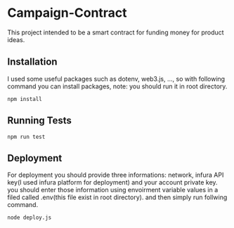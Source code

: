 # Campaign-Contract
This project intended to be a smart contract for funding money for product ideas.

## Installation
I used some useful packages such as dotenv, web3.js, ..., so with following command you can install packages, note: you should run it in root directory.

```
npm install
```

## Running Tests

```
npm run test
```

## Deployment
For deployment you should provide three informations: network, infura API key(I used infura platform for deployment) and your account private key. you should enter those information using envoirment variable values in a filed called .env(this file exist in root directory). and then simply run follwing command.

```
node deploy.js
